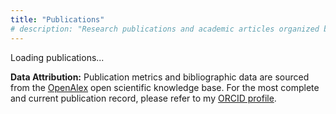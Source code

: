 ```yaml
---
title: "Publications"
# description: "Research publications and academic articles organized by year with citation metrics and open access indicators."
---
```


<div class="publications-container">
<div class="publications-header">
<div id="loading-message" class="loading-message">
<div class="loading-spinner"></div>
<span>Loading publications...</span>
</div>

<div id="publications-stats" class="publications-stats" style="display: none;">
<div class="stat-item">
<span class="stat-number" id="total-papers">0</span>
<span class="stat-label">Papers</span>
</div>
<div class="stat-item">
<span class="stat-number" id="total-citations">0</span>
<span class="stat-label">Citations</span>
</div>
<div class="stat-item">
<span class="stat-number" id="h-index">0</span>
<span class="stat-label">H-Index</span>
</div>
<div class="stat-item">
<span class="stat-number" id="open-access-count">0</span>
<span class="stat-label">Open Access</span>
</div>
</div>

<div id="publications-filters" class="publications-filters" style="display: none;">
<button class="filter-button active" data-filter="all">All</button>
<button class="filter-button" data-filter="journal">Journal Articles</button>
<button class="filter-button" data-filter="conference">Conference Papers</button>
<!-- <button class="filter-button" data-filter="book">Book Chapters</button> -->
<button class="filter-button" data-filter="open-access">Open Access</button>
<!-- <button class="filter-button" data-filter="highly-cited">Highly Cited</button> -->
</div>
</div>

<div id="disclaimer" class="disclaimer">
<p><strong>Data Attribution:</strong> Publication metrics and bibliographic data are sourced from the <a href="https://help.openalex.org/hc/en-us/articles/24396686889751-About-us" target="_blank">OpenAlex</a> open scientific knowledge base. For the most complete and current publication record, please refer to my <a href="https://orcid.org/0000-0002-4540-512X" target="_blank">ORCID profile</a>.</p>
</div>

<div id="publications-content"></div>

<div id="error-message" class="error-message" style="display: none;">
<p>Error loading publications. Please try again later.</p>
<button onclick="loadPublications()" style="margin-top: 10px; padding: 8px 16px; background: #0066cc; color: white; border: none; border-radius: 4px; cursor: pointer;">
Retry
</button>
</div>
</div>
